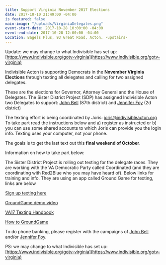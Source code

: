 ```yaml
---
title: Support Virginia November 2017 Elections
date: 2017-10-10 21:49:00 -04:00
is featured: false
main-image: "/uploads/VirginiaDelegates.png"
event-start-date: 2017-10-28 10:00:00 -04:00
event-end-date: 2017-10-28 12:00:00 -04:00
Location: Bagels Plus, 93 Great Road, Acton. -upstairs-
---
```


Update: we may change to what Indivisible has set up: [https://www.indivisible.org/gotv-virginia](https://www.indivisible.org/gotv-virginia)

Indivisible Acton is supporting Democrats in the **November Virginia Elections** through texting all delegates and calling for two assigned delegates. 

These are the elections for Governor, Attorney General and the House of Delegates.  The Sister District Project (SDP) has assigned Indivisible Acton two Delegates to support: [John Bell](http://www.johnbellfordelegate.com/) (87th district) and [Jennifer Foy](https://www.jennifercarrollfoy.org/) (2d district)

The texting effort is being coordinated by Joris: [joris@indivisibleacton.org](mailto:joris@indivisibleacton.org) To take part read the instructions below and a) register as instructed or b) you can use some shared accounts to which Joris can provide you the login info. Texting uses your computer, not your phone.

The goals is to get the last text out this **final weekend of October**.

Information on how to take part below:

The Sister District Project is rolling out texting for the delegate races. They are working with the VA Democratic Party called Coordinated (and they are coordinating with Red2Blue who you may have heard of). Below links for training and info. They are using an app called Ground Game for texting, links are below

[Sign up texting here](https://docs.google.com/forms/d/e/1FAIpQLSeYCMtHVNfvZxP02T0Z2JlAtu7Miyv6tA13PaD2C1b1ofdfig/viewform#responses) 

[GroundGame demo video ](https://drive.google.com/file/d/0B9wXFJ7D35Njc3RVYlQyRDBpVGM/view)

[VA17 Texting Handbook](https://docs.google.com/document/d/1G7VMcXQd9Qn06kUI6f4hT80xxOKG2iI21yxUUPVhoiI/edit?usp=sharing) 

[How to GroundGame](https://docs.google.com/presentation/d/1T9YPyWi8m7DAYbnwwgFELMKcFJO6sV0VUMoOaRmt4K8/edit?usp=sharing) 

To do phone banking, please register with the campaigns of [John Bell](http://www.johnbellfordelegate.com/) and/or [Jennifer Foy](https://www.jennifercarrollfoy.org/).

PS: we may change to what Indivisible has set up: [https://www.indivisible.org/gotv-virginia](https://www.indivisible.org/gotv-virginia)